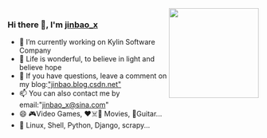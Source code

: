 <div float=left>
<img align="right" src="https://img-blog.csdnimg.cn/20201026100921589.gif" height="180">
</div>

### Hi there 👋, I'm [jinbao_x](https://github.com/jinbao-x)<br>
- 🔭 I’m currently working on Kylin Software Company<br>
- 🌱 Life is wonderful, to believe in light and believe hope<br>
- 💬 If you have questions, leave a comment on my blog:["jinbao.blog.csdn.net"](https://jinbao.blog.csdn.net)<br>
- 📫 You can also contact me by email:"jinbao_x@sina.com"<br>
- 😄 🎮Video Games, ❤️☠️🤖 Movies, 🎸Guitar...<br>
- 📙 Linux, Shell, Python, Django, scrapy...<br>
